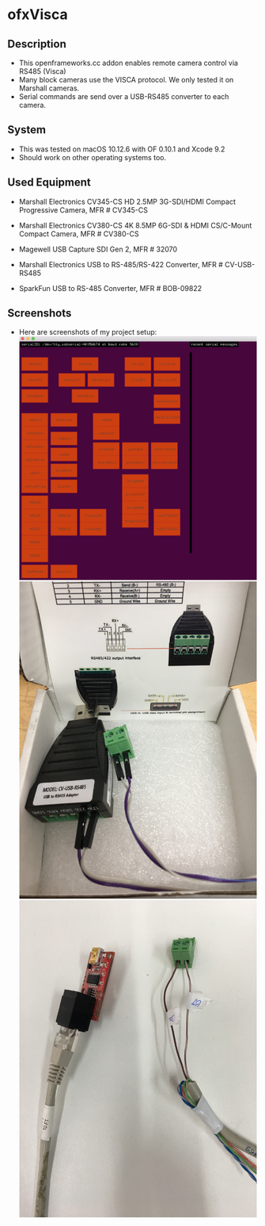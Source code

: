 ofxVisca
=========

Description
-----------
* This openframeworks.cc addon enables remote camera control via RS485 (Visca)
* Many block cameras use the VISCA protocol. We only tested it on Marshall cameras.
* Serial commands are send over a USB-RS485 converter to each camera.

System
------
* This was tested on macOS 10.12.6 with OF 0.10.1 and Xcode 9.2
* Should work on other operating systems too.

Used Equipment
------
* Marshall Electronics CV345-CS HD 2.5MP 3G-SDI/HDMI Compact Progressive Camera, MFR # CV345-CS
* Marshall Electronics CV380-CS 4K 8.5MP 6G-SDI & HDMI CS/C-Mount Compact Camera, MFR # CV380-CS
* Magewell USB Capture SDI Gen 2, MFR # 32070

* Marshall Electronics USB to RS-485/RS-422 Converter, MFR # CV-USB-RS485
* SparkFun USB to RS-485 Converter,  MFR # BOB-09822

Screenshots
-----------------
* Here are screenshots of my project setup:
![](https://raw.githubusercontent.com/antimodular/ofxVisca/master/docs/Screen_Shot_v2.png)
![](https://raw.githubusercontent.com/antimodular/ofxVisca/master/docs/MARSHALL_CV-USB-RS485.jpg)
![](https://raw.githubusercontent.com/antimodular/ofxVisca/master/docs/sparkfun_BOB-09822.jpg)

